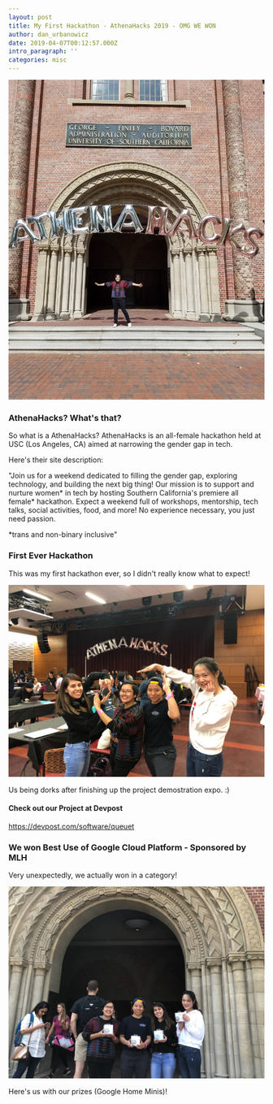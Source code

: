 ```yaml
---
layout: post
title: My First Hackathon - AthenaHacks 2019 - OMG WE WON
author: dan_urbanowicz
date: 2019-04-07T00:12:57.000Z
intro_paragraph: ''
categories: misc
---
```


![Karen under the AthenaHacks banner at USC](/assets/AthenaHacks1.jpg)

### AthenaHacks? What's that?

So what is a AthenaHacks? AthenaHacks is an all-female hackathon held at USC (Los Angeles, CA) aimed at narrowing the gender gap in tech. 

Here's their site description: 

"Join us for a weekend dedicated to filling the gender gap, exploring technology, and building the next big thing! Our mission is to support and nurture women* in tech by hosting Southern California's premiere all female* hackathon. Expect a weekend full of workshops, mentorship, tech talks, social activities, food, and more! No experience necessary, you just need passion.

*trans and non-binary inclusive"

### First Ever Hackathon

This was my first hackathon ever, so I didn't really know what to expect! 

![QueueT Team Assemble](/assets/QueueT-Team-1.jpg)

Us being dorks after finishing up the project demostration expo. :)

#### Check out our Project at Devpost

https://devpost.com/software/queuet

### We won Best Use of Google Cloud Platform - Sponsored by MLH

Very unexpectedly, we actually won in a category! 

![QueueT Team with Google Home Minis](/assets/AthenaHacks-we-won.jpg)

Here's us with our prizes (Google Home Minis)!
